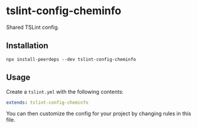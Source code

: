 # tslint-config-cheminfo

Shared TSLint config.

## Installation

```console
npx install-peerdeps --dev tslint-config-cheminfo
```

## Usage

Create a `tslint.yml` with the following contents:

```yml
extends: tslint-config-cheminfo
```

You can then customize the config for your project by changing rules in this file.
